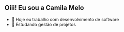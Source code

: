 ## Oiii! Eu sou a Camila Melo

- 🔭 Hoje eu trabalho com desenvolvimento de software 
- 🌱 Estudando gestão de projetos

